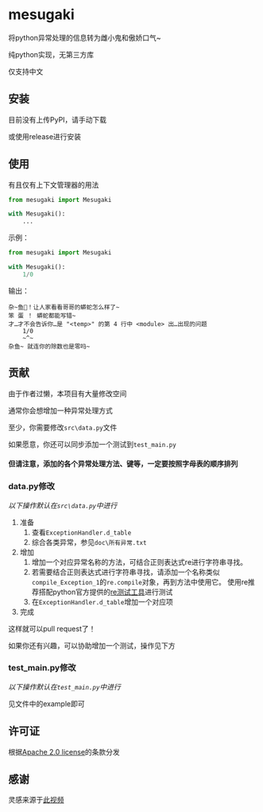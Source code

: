 # mesugaki
将python异常处理的信息转为雌小鬼和傲娇口气\~

纯python实现，无第三方库

仅支持中文

## 安装
目前没有上传PyPI，请手动下载

或使用release进行安装

## 使用
有且仅有上下文管理器的用法
```python
from mesugaki import Mesugaki

with Mesugaki():
    ...
```
示例：
```python
from mesugaki import Mesugaki

with Mesugaki():
    1/0
```
输出：
~~~
杂~鱼🧡！让人家看看哥哥的蟒蛇怎么样了~
笨 蛋 ！ 蟒蛇都能写错~
才…才不会告诉你…是 "<temp>" 的第 4 行中 <module> 出…出现的问题
    1/0
    ~^~
杂鱼~ 就连你的除数也是零吗~
~~~

## 贡献
由于作者过懒，本项目有大量修改空间

通常你会想增加一种异常处理方式

至少，你需要修改`src\data.py`文件

如果愿意，你还可以同步添加一个测试到`test_main.py`

#### 但请注意，添加的各个异常处理方法、键等，一定要按照字母表的顺序排列

### data.py修改

*以下操作默认在`src\data.py`中进行*

1. 准备
   1. 查看`ExceptionHandler.d_table`
   2. 综合各类异常，参见`doc\所有异常.txt`
2. 增加
   1. 增加一个对应异常名称的方法，可结合正则表达式re进行字符串寻找。
   2. 若需要结合正则表达式进行字符串寻找，请添加一个名称类似`compile_Exception_1`的`re.compile`对象，再到方法中使用它。
      使用re推荐搭配python官方提供的[re测试工具](https://github.com/python/cpython/tree/3.11/Tools/demo/redemo.py)进行测试
   3. 在`ExceptionHandler.d_table`增加一个对应项
3. 完成

这样就可以pull request了！

如果你还有兴趣，可以协助增加一个测试，操作见下方

### test_main.py修改

*以下操作默认在`test_main.py`中进行*

见文件中的example即可

## 许可证

根据[Apache 2.0 license](https://github.com/gaogaotiantian/viztracer/blob/master/LICENSE)的条款分发

## 感谢
灵感来源于[此视频](https://www.bilibili.com/video/BV1gC4y1P7t3)
